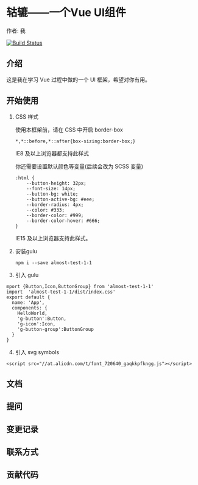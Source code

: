 # 轱辘——一个Vue UI组件

作者: 我

[![Build Status](https://www.travis-ci.org/slTrust/gulu-180701.svg?branch=master)](https://www.travis-ci.org/slTrust/gulu-180701)

## 介绍

这是我在学习 Vue 过程中做的一个 UI 框架，希望对你有用。

## 开始使用

1. CSS 样式

    使用本框架前，请在 CSS 中开启 border-box
    
    ```$xslt
    *,*::before,*::after{box-sizing:border-box;}
    ```
    
    IE8 及以上浏览器都支持此样式
    
    你还需要设置默认颜色等变量(后续会改为 SCSS 变量)
    
    ```$xslt
    :html {
        --button-height: 32px;
        --font-size: 14px;
        --button-bg: white;
        --button-active-bg: #eee;
        --border-radius: 4px;
        --color: #333;
        --border-color: #999;
        --border-color-hover: #666;
    }
    ```
    
    IE15 及以上浏览器支持此样式。
    
2. 安装gulu
    ```$xslt
    npm i --save almost-test-1-1
    ```
    
3. 引入 gulu
```$xslt
mport {Button,Icon,ButtonGroup} from 'almost-test-1-1'
import  'almost-test-1-1/dist/index.css'
export default {
  name: 'App',
  components: {
    HelloWorld,
    'g-button':Button,
    'g-icon':Icon,
    'g-button-group':ButtonGroup
  }
}
```

4. 引入 svg symbols
```$xslt
<script src="//at.alicdn.com/t/font_720640_gaqkkpfkngg.js"></script>
```
    

## 文档

## 提问

## 变更记录

## 联系方式

## 贡献代码
